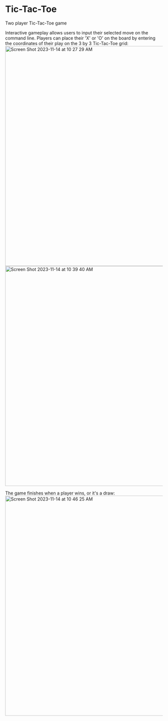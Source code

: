 # Tic-Tac-Toe
Two player Tic-Tac-Toe game

Interactive gameplay allows users to input their selected move on the command line. 
Players can place their 'X' or 'O' on the board by entering the coordinates of their play on the 3 by 3 Tic-Tac-Toe grid:
<img width="704" alt="Screen Shot 2023-11-14 at 10 27 29 AM" src="https://github.com/treaddevs/Tic-Tac-Toe/assets/148214913/8a2014b6-7054-4485-84ea-3860d20ed7f7">
<img width="704" alt="Screen Shot 2023-11-14 at 10 39 40 AM" src="https://github.com/treaddevs/Tic-Tac-Toe/assets/148214913/aa8c4734-de5e-48c0-a6ed-29923db83542">

The game finishes when a player wins, or it's a draw:
<img width="704" alt="Screen Shot 2023-11-14 at 10 46 25 AM" src="https://github.com/treaddevs/Tic-Tac-Toe/assets/148214913/8cfd8b27-869c-4790-bbb7-1167b4a3fa9c">
